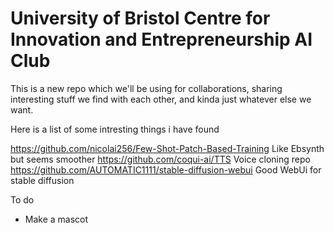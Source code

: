 # University of Bristol Centre for Innovation and Entrepreneurship AI Club
This is a new repo which we'll be using for collaborations, sharing interesting stuff we find with each other, and kinda just whatever else we want. 



Here is a list of some intresting things i have found

  https://github.com/nicolai256/Few-Shot-Patch-Based-Training 
    Like Ebsynth but seems smoother
  https://github.com/coqui-ai/TTS
    Voice cloning repo
   https://github.com/AUTOMATIC1111/stable-diffusion-webui
    Good WebUi for stable diffusion
    



To do 

- Make a mascot 
